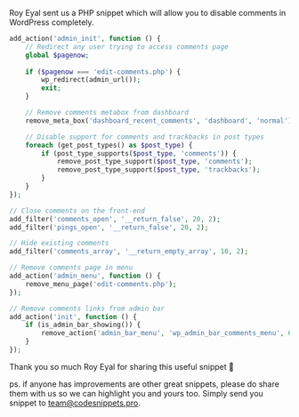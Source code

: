 Roy Eyal sent us a PHP snippet which will allow you to disable comments in WordPress completely.

```php
add_action('admin_init', function () {
    // Redirect any user trying to access comments page
    global $pagenow;
    
    if ($pagenow === 'edit-comments.php') {
        wp_redirect(admin_url());
        exit;
    }

    // Remove comments metabox from dashboard
    remove_meta_box('dashboard_recent_comments', 'dashboard', 'normal');

    // Disable support for comments and trackbacks in post types
    foreach (get_post_types() as $post_type) {
        if (post_type_supports($post_type, 'comments')) {
            remove_post_type_support($post_type, 'comments');
            remove_post_type_support($post_type, 'trackbacks');
        }
    }
});

// Close comments on the front-end
add_filter('comments_open', '__return_false', 20, 2);
add_filter('pings_open', '__return_false', 20, 2);

// Hide existing comments
add_filter('comments_array', '__return_empty_array', 10, 2);

// Remove comments page in menu
add_action('admin_menu', function () {
    remove_menu_page('edit-comments.php');
});

// Remove comments links from admin bar
add_action('init', function () {
    if (is_admin_bar_showing()) {
        remove_action('admin_bar_menu', 'wp_admin_bar_comments_menu', 60);
    }
});
```

Thank you so much Roy Eyal for sharing this useful snippet 🙏

ps. if anyone has improvements are other great snippets, please do share them with us so we can highlight you and yours too. Simply send you snippet to team@codesnippets.pro. 
